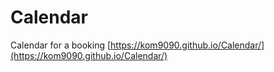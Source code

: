 # Calendar
Calendar for a booking
[https://kom9090.github.io/Calendar/](https://kom9090.github.io/Calendar/)